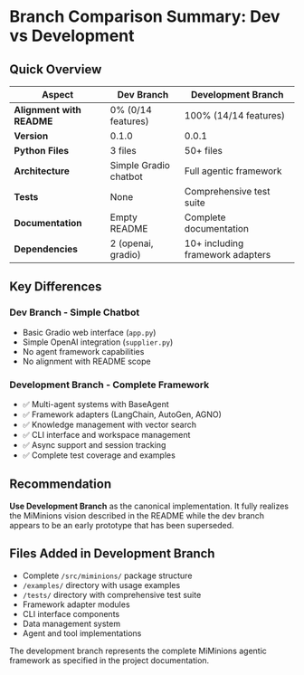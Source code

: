 # Branch Comparison Summary: Dev vs Development

## Quick Overview

| Aspect | Dev Branch | Development Branch |
|--------|------------|-------------------|
| **Alignment with README** | 0% (0/14 features) | 100% (14/14 features) |
| **Version** | 0.1.0 | 0.0.1 |
| **Python Files** | 3 files | 50+ files |
| **Architecture** | Simple Gradio chatbot | Full agentic framework |
| **Tests** | None | Comprehensive test suite |
| **Documentation** | Empty README | Complete documentation |
| **Dependencies** | 2 (openai, gradio) | 10+ including framework adapters |

## Key Differences

### Dev Branch - Simple Chatbot
- Basic Gradio web interface (`app.py`)
- Simple OpenAI integration (`supplier.py`)
- No agent framework capabilities
- No alignment with README scope

### Development Branch - Complete Framework
- ✅ Multi-agent systems with BaseAgent
- ✅ Framework adapters (LangChain, AutoGen, AGNO)
- ✅ Knowledge management with vector search
- ✅ CLI interface and workspace management
- ✅ Async support and session tracking
- ✅ Complete test coverage and examples

## Recommendation

**Use Development Branch** as the canonical implementation. It fully realizes the MiMinions vision described in the README while the dev branch appears to be an early prototype that has been superseded.

## Files Added in Development Branch

- Complete `/src/miminions/` package structure
- `/examples/` directory with usage examples  
- `/tests/` directory with comprehensive test suite
- Framework adapter modules
- CLI interface components
- Data management system
- Agent and tool implementations

The development branch represents the complete MiMinions agentic framework as specified in the project documentation.